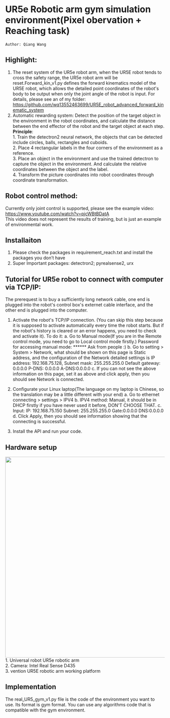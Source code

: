 # UR5e Robotic arm gym simulation environment(Pixel obervation + Reaching task)
    Author: Qiang Wang
    
## Highlight:
1. The reset system of the UR5e robot arm, when the UR5E robot tends to cross the safety range, the UR5e robot arm will be reset.Forward_kin_v1.py defines the forward kinematics model of the UR5E robot, which allows the detailed point coordinates of the robot's body to be output when only the joint angle of the robot is input. For details, please see an of my folder: https://github.com/wq13552463699/UR5E_robot_advanced_forward_kinematic_system
2. Automatic rewarding system: Detect the position of the target object in the environment in the robot coordinates, and calculate the distance between the end effector of the robot and the target object at each step.\
    **Principle**: \
    	       1. Train the detectron2 neural network, the objects that can be detected include circles, balls, rectangles and cuboids.\
               2. Place 4 rectangular labels in the four corners of the environment as a reference.\
               3. Place an object in the environment and use the trained detectron to capture the object in the environment. And calculate the relative coordinates between the object and the label.\
               4. Transform the picture coordinates into robot coordinates through coordinate transformation.
               
## Robot control method: 
Currently only joint control is supported, please see the example video: https://www.youtube.com/watch?v=pjcWBtBDatA \
		This video does not represent the results of training, but is just an example of environmental work.

## Installaiton
1. Please check the packages in requirement_reach.txt and install the packages you don’t have
2. Super Important packages: detectron2; pyrealsense2, urx

## Tutorial for UR5e robot to connect with computer via TCP/IP:
The prerequest is to buy a sufficiently long network cable, one end is plugged into the robot's control box's externet cable interface, and the other end is plugged into the computer.
1. Activate the robot's TCP/IP connection. (You can skip this step because it is supposed to activate automatically every time the robot starts. But if the robot's history is cleared or an error happens, you need to check and activate it). To do it:
	a. Go to Manual mode(If you are in the Remote control mode, you need to go to Local control mode firstly.) Password for accessing manual mode: ****** Ask from people :)
	b. Go to setting > System > Network, what should be shown on this page is Static address, and the configuration of the Network detailed settings is IP address: 192.168.75.128, Subnet mask: 255.255.255.0
		Default gateway: 0.0.0.0  P-DNS: 0.0.0.0 A-DNS:0.0.0.0
	c. If you can not see the above information on this page, set it as above and click apply, then you should see Network is connected.

2. Configurate your Linux laptop(The language on my laptop is Chinese, so the translation may be a little different with your end)
	a. Go to ethernet connecting > settings > IPV4
	b. IPV4 method: Manual, it should be in DHCP firstly if you have never used it before, DON'T CHOOSE THAT.
	c. Input:  IP: 192.168.75.150   Subnet: 255.255.255.0   Gate:0.0.0.0  DNS:0.0.0.0
	d. Click Apply, then you should see information showing that the connecting is successful.

3. Install the API and run your code.

## Hardware setup
<img src="https://github.com/wq13552463699/UR5E_robot_gym_env_Real_and_Sim/blob/main/Real%20UR5e/images/42c2a3ff536ac961c121369f277d9c9.jpg" width="633" >\
	1. Universal robot UR5e robotic arm\
	2. Camera: Intel Real Sense D435\
	3. vention UR5E robotic arm working platform

## Implementation
The real_UR5_gym_v1.py file is the code of the environment you want to use. Its format is gym format. You can use any algorithms code that is compatible with the gym environment.
